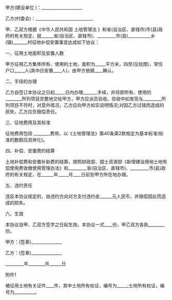 
 




甲方(建设单位 )：____________________


乙方(村委会)：____________________________


甲、乙双方根据《中华人民共和国
土地管理法
》和省(自治区、直辖市)市(县)政府的有关规定，就______省(自治区、直辖市)、_________市(县)___________乡(镇)_______村征地补偿安置事宜达成如下协议：


一、征用土地面积及安置人数


甲方征用乙方集体所有、使用的土地，面积为_____平方米，四至(见绘图)，常住户口_____人(其中应安置____人)，由甲方依据____确认。


二、手续的办理


乙方自签订本协议之日起_____日内办理_______手续，并将原所有、使用的________所列项目完整地交给甲方，甲方应派员验收。验收中如发现与_________所列项目不符时，对意外情况，乙方应向甲方如实说明情况;对因乙方过错而造成的损失，乙方应负赔偿责任。


三、征地费用及其标准


征地费用包括 ________费用，以《土地管理法》第40条第2款规定为基本标准(标准的数额应具体化)。


四、补偿、安置费的结算


土地补偿费和安置补助费的结算，按照财政部、国土资源部《新增建设用地土地有偿使用费收缴使用管理办法》和_________省(自治区、直辖市)、_________市(县)政府的有关规定，在______年_____月____日前到甲方所在地办理。


五、违约责任


违反本协议规定的，由违约方向对方支付违约金______元人民币，并赔偿因此而造成的损失。


六、生效


本协议自甲、乙双方签字之日起生效。本协议一式____份，甲乙双方各执________份。


甲方：(签章)_______________


乙方：(签章)_______________


_________年________月______日


附件1


被征用土地有关证件____件，其中土地所有权证，编号为_____;土地所有权证，编号为__________。
 


 

 
 
 
 
 
  


  
 

  


  


  
 
 
 
 

